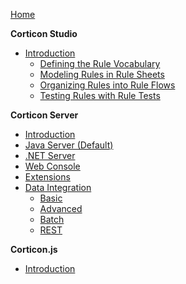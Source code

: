 [Home](README.md)

**Corticon Studio**

  - [Introduction](studio/README.md)
    - [Defining the Rule Vocabulary](studio/vocabulary/README.md)
    - [Modeling Rules in Rule Sheets](studio/rulesheets/)
    - [Organizing Rules into Rule Flows](studio/ruleflows/)
    - [Testing Rules with Rule Tests](studio/ruletests/)

**Corticon Server**

  - [Introduction](server/README.md)
  - [Java Server (Default)](server/java.md)
  - [.NET Server](server/net.md)
  - [Web Console](server/console.md)
  - [Extensions](server/extending.md)
  - [Data Integration](server/data/README.md)
    - [Basic](server/data/edc.md)
    - [Advanced](server/data/adc.md)
    - [Batch](server/data/batch.md)
    - [REST](server/data/rest.md)

**Corticon.js**

  - [Introduction](js/README.md)
